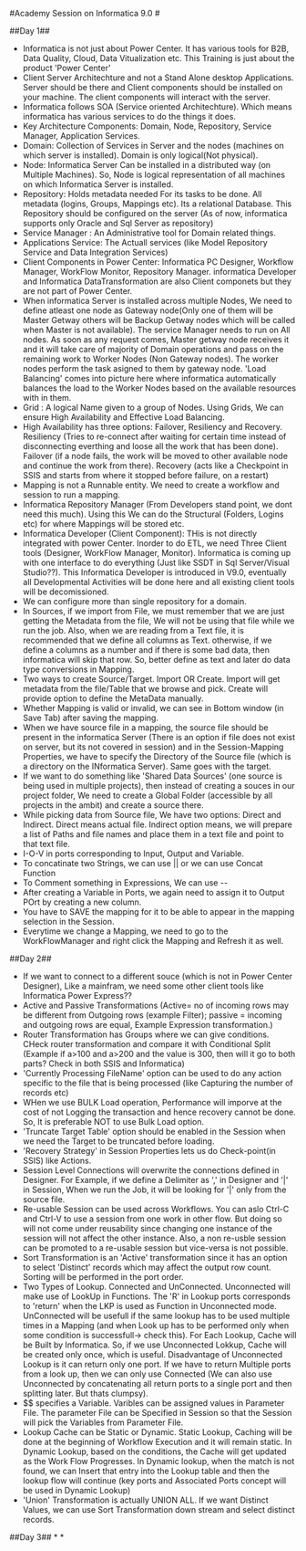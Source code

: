 #Academy Session on Informatica 9.0 #

##Day 1##
* Informatica is not just about Power Center. It has various tools for B2B, Data Quality, Cloud, Data Vitualization etc. This Training is just about the product 'Power Center'
* Client Server Architechture and not a Stand Alone desktop Applications. Server should be there and Client components should be installed on your machine. The client components will interact with the server.
* Informatica follows SOA (Service oriented Architechture). Which means informatica has various services to do the things it does. 
* Key Architecture Components: Domain, Node, Repository, Service Manager, Application Services.
* Domain: Collection of Services in Server and the nodes (machines on which server is installed). Domain is only logical(Not physical).
* Node: Informatica Server Can be installed in a distributed way (on Multiple Machines). So, Node is logical representation of all machines on which Informatica Server is installed. 
* Repository: Holds metadata needed For its tasks to be done. All metadata (logins, Groups, Mappings etc). Its a relational Database. This Repository should be configured on the server (As of now, informatica supports only Oracle and Sql Server as repository)
* Service Manager : An Administrative tool for Domain related things. 
* Applications Service: The Actuall services (like Model Repository Service and Data Integration Services)
* Client Components in Power Center: Informatica PC Designer, Workflow Manager, WorkFlow Monitor, Repository Manager. informatica Developer and Informatica DataTransformation are also Client componets but they are not part of Power Center.
* When informatica Server is installed across multiple Nodes, We need to define atleast one node as Gateway node(Only one of them will be Master Getway others will be Backup Getway nodes which will be called when Master is not available). The service Manager needs to run on All nodes. As soon as any request comes, Master getway node receives it and it will take care of majority of Domain operations and pass on the remaining work to Worker Nodes (Non Gateway nodes). The worker nodes perform the task asigned to them by gateway node. 'Load Balancing' comes into picture here where informatica automatically balances the load to the Worker Nodes based on the available resources with in them.  
* Grid : A logical Name given to a group of Nodes. Using Grids, We can ensure High Availability and Effective Load Balancing.
* High Availability has three options: Failover, Resiliency and Recovery. Resiliency (Tries to re-connect after waiting for certain time instead of disconnecting everthing and loose all the work that has been done). Failover (if a node fails, the work will be moved to other available node and continue the work from there). Recovery (acts like a Checkpoint in SSIS and starts from where it stopped before failure, on a restart)
* Mapping is not a Runnable entity. We need to create a workflow and session to run a mapping. 
* Informatica Repository Manager (From Developers stand point, we dont need this much). Using this We can do the Structural (Folders, Logins etc) for where Mappings will be stored etc. 
* Informatica Developer (Client Component): THis is not directly integrated with power Center. Inorder to do ETL, we need Three Client tools (Designer, WorkFlow Manager, Monitor). Informatica is coming up with one interface to do everything (Just like SSDT in Sql Server/Visual Studio??). This Informatica Developer is introduced in V9.0, eventually all Developmental Activities will be done here and all existing client tools will be decomissioned.
* We can configure more than single repository for a domain.
* In Sources, if we import from File, we must remember that we are just getting the Metadata from the file, We will not be using that file while we run the job. Also, when we are reading from a Text file, it is recommended that we define all columns as Text. otherwise, if we define a columns as a number and if there is some bad data, then informatica will skip that row. So, better define as text and later do data type conversions in Mapping.
* Two ways to create Source/Target. Import OR Create. Import will get metadata from the file/Table that we browse and pick. Create will provide option to define the MetaData manually. 
* Whether Mapping is valid or invalid, we can see in Bottom window (in Save Tab) after saving the mapping. 
* When we have source file in a mapping, the source file should be present in the informatica Server (There is an option if file does not exist on server, but its not covered in session) and in the Session-Mapping Properties, we have to specify the Directory of the Source file (which is a directory on the INformatica Server). Same goes with the target. 
* If we want to do something like 'Shared Data Sources' (one source is being used in multiple projects), then instead of creating a souces in our project folder, We need to create a Global Folder (accessible by all projects in the ambit) and create a source there. 
* While picking data from Source file, We have two options: Direct and Indirect. Direct means actual file. Indirect option means, we will prepare a list of Paths and file names and place them in a text file and point to that text file. 
* I-O-V in ports corresponding to Input, Output and Variable.
* To concatinate two Strings, we can use || or we can use Concat Function
* To Comment something in Expressions, We can use --
* After creating a Variable in Ports, we again need to assign it to Output POrt by creating a new column.
* You have to SAVE the mapping for it to be able to appear in the mapping selection in the Session. 
* Everytime we change a Mapping, we need to go to the WorkFlowManager and right click the Mapping and Refresh it as well. 
 
##Day 2##
* If we want to connect to a different souce (which is not in Power Center Designer), Like a mainfram, we need some other client tools like Informatica Power Express??
* Active and Passive Transformations (Active= no of incoming rows may be different from Outgoing rows (example Filter); passive = incoming and outgoing rows are equal, Example Expression transformation.)
* Router Transformation has Groups where we can give conditions. CHeck router transformation and compare it with Conditional Split (Example if a>100 and a>200 and the value is 300, then will it go to both parts? Check in both SSIS and Informatica)
* 'Currently Processing FileName' option can be used to do any action specific to the file that is being processed (like Capturing the number of records etc)
* WHen we use BULK Load operation, Performance will imporve at the cost of not Logging the transaction and hence recovery cannot be done. So, It is preferable NOT to use Bulk Load option.
* 'Truncate Target Table' option should be enabled in the Session when we need the Target to be truncated before loading.
* 'Recovery Strategy' in Session Properties lets us do Check-point(in SSIS) like Actions.
* Session Level Connections will overwrite the connections defined in Designer. For Example, if we define a Delimiter as ',' in Designer and '|' in Session, When we run the Job, it will be looking for '|' only from the source file.
* Re-usable Session can be used across Workflows. You can aslo Ctrl-C and Ctrl-V to use a session from one work in other flow. But doing so will not come under reusability since changing one instance of the session will not affect the other instance. Also, a non re-usble session can be promoted to a re-usable session but vice-versa is not possible.
* Sort Transformation is an 'Active' transformation since it has an option to select 'Distinct' records which may affect the output row count. Sorting will be performed in the port order.
* Two Types of Lookup. Connected and UnConnected. Unconnected will make use of LookUp in Functions. The 'R' in Lookup ports corresponds to 'return' when the LKP is used as Function in Unconnected mode. UnConnected will be usefull if the same lookup has to be used multiple times in a Mapping (and when Look up has to be performed only when some condition is successfull-> check this). For Each Lookup, Cache will be Built by Informatica. So, if we use Unconnected Lokkup, Cache will be created only once, which is useful. Disadvantage of Unconnected Lookup is it can return only one port. If we have to return Multiple ports from a look up, then we can only use Connected (We can also use Unconnected by concatenating all return ports to a single port and then splitting later. But thats clumpsy). 
* $$ specifies a Variable. Varibles can be assigned values in Parameter File. The parameter File can be Specified in Session so that the Session will pick the Variables from Parameter File.
* Lookup Cache can be Static or Dynamic. Static Lookup, Caching will be done at the beginning of Workflow Execution and it will remain static. In Dynamic Lookup, based on the conditions, the Cache will get updated as the Work Flow Progresses. In Dynamic lookup, when the match is not found, we can Insert that entry into the Lookup table and then the lookup flow will continue (key ports and Associated Ports concept will be used in Dynamic Lookup)
* 'Union' Transformation is actually UNION ALL. If we want Distinct Values, we can use Sort Transformation down stream and select distinct records. 

##Day 3##
* 
* 
